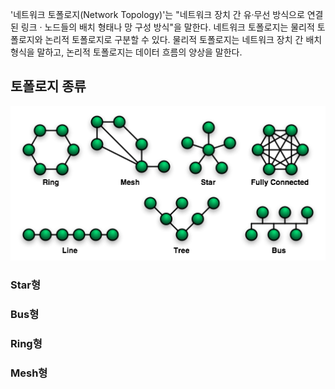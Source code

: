'네트워크 토폴로지(Network Topology)'는 "네트워크 장치 간 유·무선 방식으로 연결된 링크 · 노드들의 배치 형태나 망 구성 방식"을 말한다. 네트워크 토폴로지는 물리적 토폴로지와 논리적 토폴로지로 구분할 수 있다. 물리적 토폴로지는 네트워크 장치 간 배치 형식을 말하고, 논리적 토폴로지는 데이터 흐름의 양상을 말한다.

## 토폴로지 종류

![alt text](<../이미지 폴더/NetworkTopologies.png>)

### Star형


### Bus형


### Ring형


### Mesh형
